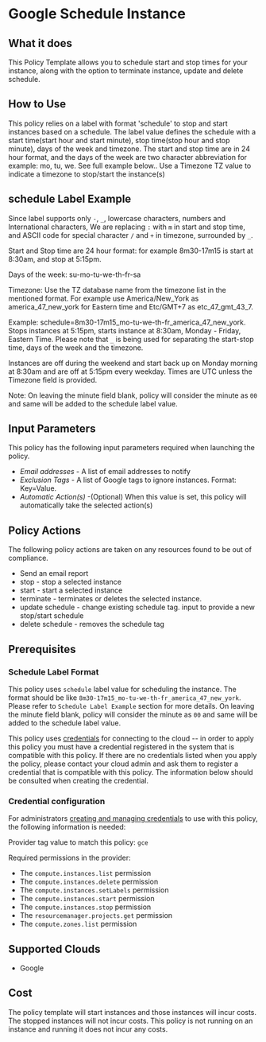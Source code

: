 # Google Schedule Instance

## What it does

This Policy Template allows you to schedule start and stop times for your instance, along with the option to terminate instance, update and delete schedule.         

## How to Use

This policy relies on a label with format 'schedule' to stop and start instances based on a schedule. The label value defines the schedule with a start time(start hour and start minute), stop time(stop hour and stop minute), days of the week and timezone. The start and stop time are in 24 hour format, and the days of the week are two character abbreviation for example: mo, tu, we. See full example below.. Use a Timezone TZ value to indicate a timezone to stop/start the instance(s) 

## schedule Label Example

Since label supports only `-`, `_`, lowercase characters, numbers and International characters, We are replacing `:` with `m` in start and stop time, and ASCII code for special character `/` and `+` in timezone, surrounded by `_`.

Start and Stop time are 24 hour format: for example 8m30-17m15 is start at 8:30am, and stop at 5:15pm.

Days of the week: su-mo-tu-we-th-fr-sa

Timezone: Use the TZ database name from the timezone list in the mentioned format. For example use America/New_York as america_47_new_york for Eastern time and Etc/GMT+7 as etc_47_gmt_43_7.

Example: schedule=8m30-17m15_mo-tu-we-th-fr_america_47_new_york. Stops instances at 5:15pm, starts instance at 8:30am, Monday - Friday, Eastern Time.
Please note that `_` is being used for separating the start-stop time, days of the week and the timezone.

Instances are off during the weekend and start back up on Monday morning at 8:30am and are off at 5:15pm every weekday. Times are UTC unless the Timezone field is provided.

Note: On leaving the minute field blank, policy will consider the minute as `00` and same will be added to the schedule label value.

## Input Parameters

This policy has the following input parameters required when launching the policy.

- *Email addresses* - A list of email addresses to notify  
- *Exclusion Tags* - A list of Google tags to ignore instances. Format: Key=Value. 
- *Automatic Action(s)* -(Optional) When this value is set, this policy will automatically take the selected action(s)

## Policy Actions 

The following policy actions are taken on any resources found to be out of compliance. 
- Send an email report  
- stop  - stop a selected instance
- start - start a selected instance
- terminate - terminates or deletes the selected instance.
- update schedule - change existing schedule tag.  input to provide a new stop/start schedule
- delete schedule - removes the schedule tag

## Prerequisites

### Schedule Label Format

This policy uses `schedule` label value for scheduling the instance. The format should be like `8m30-17m15_mo-tu-we-th-fr_america_47_new_york`. Please refer to `Schedule Label Example` section for more details.
On leaving the minute field blank, policy will consider the minute as `00` and same will be added to the schedule label value.

This policy uses [credentials](https://docs.rightscale.com/policies/users/guides/credential_management.html) for connecting to the  cloud -- in order to apply this policy you must have a credential registered in the system that is compatible with this policy. If  there are no credentials listed when you apply the policy, please contact your cloud admin and ask them to register a credential  that is compatible with this policy. The information below should be consulted when creating the credential.   

### Credential configuration

For administrators [creating and managing credentials](https://docs.rightscale.com/policies/users/guides/credential_management.html) to use with this policy, the following information is needed:

Provider tag value to match this policy: `gce`

Required permissions in the provider:

- The `compute.instances.list` permission
- The `compute.instances.delete` permission
- The `compute.instances.setLabels` permission
- The `compute.instances.start` permission
- The `compute.instances.stop` permission
- The `resourcemanager.projects.get` permission
- The `compute.zones.list` permission

## Supported Clouds

- Google

## Cost

The policy template will start instances and those instances will incur costs. The stopped instances will not incur costs. This policy is not running on an instance and running it does not incur any costs.
